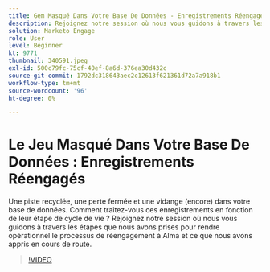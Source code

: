 ```yaml
---
title: Gem Masqué Dans Votre Base De Données - Enregistrements Réengagés
description: Rejoignez notre session où nous vous guidons à travers les étapes que nous avons prises pour rendre opérationnel le processus de réengagement à Alma et ce que nous avons appris en cours de route.
solution: Marketo Engage
role: User
level: Beginner
kt: 9771
thumbnail: 340591.jpeg
exl-id: 500c79fc-75cf-40ef-8a6d-376ea30d432c
source-git-commit: 1792dc318643aec2c12613f621361d72a7a918b1
workflow-type: tm+mt
source-wordcount: '96'
ht-degree: 0%

---
```


# Le Jeu Masqué Dans Votre Base De Données : Enregistrements Réengagés

Une piste recyclée, une perte fermée et une vidange (encore) dans votre base de données. Comment traitez-vous ces enregistrements en fonction de leur étape de cycle de vie ? Rejoignez notre session où nous vous guidons à travers les étapes que nous avons prises pour rendre opérationnel le processus de réengagement à Alma et ce que nous avons appris en cours de route.

>[!VIDEO](https://video.tv.adobe.com/v/340591/?quality=12&learn=on)
